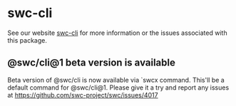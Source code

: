 # swc-cli

See our website [swc-cli][] for more information or the issues associated with
this package.

[swc-cli]: https://swc.rs/docs/usage-swc-cli

## @swc/cli@1 beta version is available

Beta version of @swc/cli is now available via `swcx command. This'll be a
default command for @swc/cli@1. Please give it a try and report any issues at
https://github.com/swc-project/swc/issues/4017
